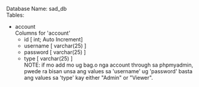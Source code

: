 Database Name: sad_db <br>
Tables:
  - account <br>
    Columns for 'account'
      - id [ int; Auto Increment]
      - username [ varchar(25) ]
      - password [ varchar(25) ]
      - type [ varchar(25) ] <br>
  NOTE: if mo add mo ug bag.o nga account through sa phpmyadmin, pwede ra bisan unsa ang values sa 'username' ug 'password' basta ang values sa 'type' kay either "Admin" or "Viewer".
